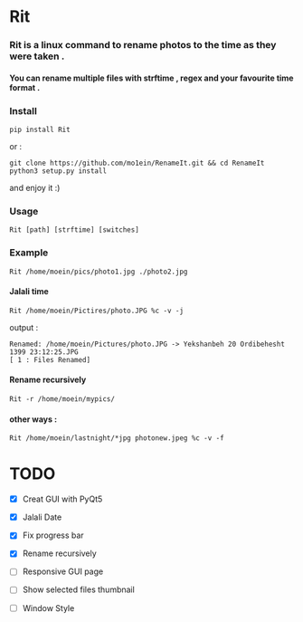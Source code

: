 # Rit 
### Rit is a linux command to rename photos to the time as they were taken .
#### You can rename multiple files with strftime , regex and your favourite time format .

### Install 

```
pip install Rit
```
or :
```
git clone https://github.com/mo1ein/RenameIt.git && cd RenameIt
python3 setup.py install
```
and enjoy it :)
### Usage
```
Rit [path] [strftime] [switches]
```
### Example
```
Rit /home/moein/pics/photo1.jpg ./photo2.jpg
```
#### Jalali time
```
Rit /home/moein/Pictires/photo.JPG %c -v -j
```
output : 
```
Renamed: /home/moein/Pictures/photo.JPG -> Yekshanbeh 20 Ordibehesht 1399 23:12:25.JPG
[ 1 : Files Renamed]
```
#### Rename recursively
```
Rit -r /home/moein/mypics/ 
```
#### other ways :
```
Rit /home/moein/lastnight/*jpg photonew.jpeg %c -v -f
```


# TODO
- [x] Creat GUI with PyQt5
- [x] Jalali Date 
- [x] Fix progress bar 
- [x] Rename recursively 
- [ ] Responsive GUI page 
- [ ] Show selected files thumbnail  
- [ ] Window Style 

